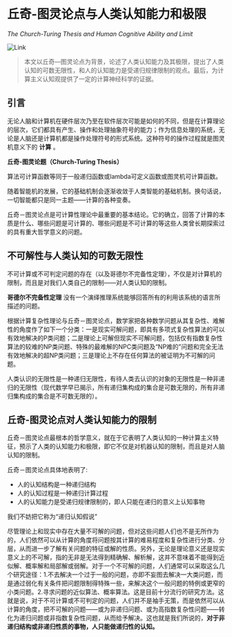 # 丘奇-图灵论点与人类认知能力和极限

*The Church-Turing Thesis and Human Cognitive Ability and Limit*

![Link](http://wenku.baidu.com/link?url=MpVNp70cKGIvNQ1t1ZCG_ONjs7ebeMFVnVrnyxlJGjBTMx74ch_X3bkEI1AOM42eIkXm4DRBU2_GOpw5YZdq20hDnHAtZ1DFnHOvCnmDF0i)

> 本文以丘奇—图灵论点为背景，论述了人类认知能力及其极限，提出了人类认知的可数无限性，和人的认知能力是受递归规律限制的观点。最后，为计算主义认知观提供了一定的计算神经科学的证据。

## 引言

无论人脑和计算机在硬件层次乃至在软件层次可能是如何的不同，但是在计算理论的层次，它们都具有产生、操作和处理抽象符号的能力；作为信息处理的系统，无论是人脑还是计算机都是操作处理符号的形式系统。这种符号的操作过程就是图灵机意义下的 **计算** 。

**丘奇-图灵论题（Church-Turing Thesis）**

算法可计算函数等同于一般递归函数或lambda可定义函数或图灵机可计算函数。

随着智能机的发展，它的基础机制会逐渐收敛于人类智能的基础机制。换句话说，一切智能都只是同一主题——计算的各种变奏。

丘奇－图灵论点是可计算性理论中最重要的基本结论。它的确立，回答了计算的本质是什么、哪些问题是可计算的、哪些问题是不可计算的等这些人类曾长期探索过的具有重大哲学意义的问题。

## 不可解性与人类认知的可数无限性

不可计算或不可判定问题的存在（以及哥德尔不完备性定理），不仅是对计算机的限制，而且是对我们人类自己的限制——对人类认知的限制。

**哥德尔不完备性定理** 没有一个演绎推理系统能够回答所有的利用该系统的语言所描述的问题。

根据计算复杂性理论与丘奇－图灵论点，数学家把各种数学问题从其复杂性、难解性的角度作了如下一个分类：一是现实可解问题，即具有多项式复杂性算法的可以有效地解决的P类问题；二是理论上可解但现实不可解问题，包括仅有指数复杂性算法的较难的NP类问题、特殊的最难解的NPC类问题及“NP难的”问题和完全无法有效地解决的超NP类问题；三是理论上不存在任何算法的被证明为不可解的问题。

人类认识的无限性是一种递归无限性，有待人类去认识的对象的无限性是一种非递归的无限性（现代数学早已揭示，所有递归集构成的集合是可数无限的，所有非递归集构成的集合是不可数无限的）。

## 丘奇-图灵论点对人类认知能力的限制

丘奇－图灵论点最根本的哲学意义，就在于它表明了人类认知的一种计算主义特征，预示了人类的认知能力和极限，即它不仅是对机器认知的限制，而且是对人脑认知的限制。

丘奇－图灵论点具体地表明了:

- 人的认知结构是一种递归结构
- 人的认知过程是一种递归计算过程
- 人的认知能力是受递归规律限制的，即人只能在递归的意义上认知事物

我们不妨把它称为“递归认知假说”

尽管理论上和现实中存在大量不可解的问题，但对这些问题人们也不是无所作为的，人们依然可以从计算的角度将问题按其计算的难易程度和复杂性进行分类、分层，从而进一步了解有关问题的特征或解的性质。另外，无论是理论意义还是现实意义上的不可解，指的无非是无法得到精确解、解析解，这并不意味着不能得到近似解、概率解和局部解或弱解。对于一个不可解的问题，人们通常可以采取这么几个研究途径：1.不去解决一个过于一般的问题，亦即不妄图去解决一大类问题，而是通过弱化有关条件把问题限制得特殊一些，来解决这个一般问题的特例或更窄的小类问题。2.寻求问题的近似算法、概率算法。这是目前十分流行的研究方法。这就是说，对于不可计算或不可判定的问题，人们并不是袖手无策，而是依然可以从计算的角度，把不可解的问题——或为非递归问题、或为高指数复杂性问题——转化为递归问题或非指数复杂性问题，从而给予解决。这也就是我们所说的，**对于非递归结构或非递归性质的事物，人只能做递归性的认知。**
